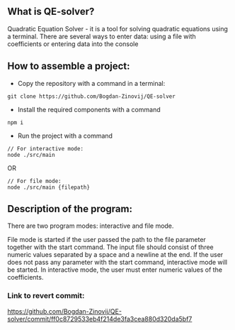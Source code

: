 ## What is QE-solver?

Quadratic Equation Solver - it is a tool for solving quadratic equations using a terminal. There are several ways to enter data: using a file with coefficients or entering data into the console

## How to assemble a project:

- Copy the repository with a command in a terminal:

```
git clone https://github.com/Bogdan-Zinovij/QE-solver
```

- Install the required components with a command

```
npm i
```

- Run the project with a command

```
// For interactive mode:
node ./src/main
```

OR

```
// For file mode:
node ./src/main {filepath}
```

## Description of the program:

There are two program modes: interactive and file mode.

File mode is started if the user passed the path to the file parameter together with the start command. The input file should consist of three numeric values separated by a space and a newline at the end.
If the user does not pass any parameter with the start command, interactive mode will be started. In interactive mode, the user must enter numeric values of the coefficients.

### Link to revert commit:

https://github.com/Bogdan-Zinovij/QE-solver/commit/ff0c8729533eb4f214de3fa3cea880d320da5bf7

